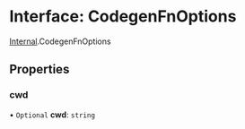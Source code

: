 # Interface: CodegenFnOptions

[Internal](../modules/Internal.md).CodegenFnOptions

## Properties

### cwd

• `Optional` **cwd**: `string`
